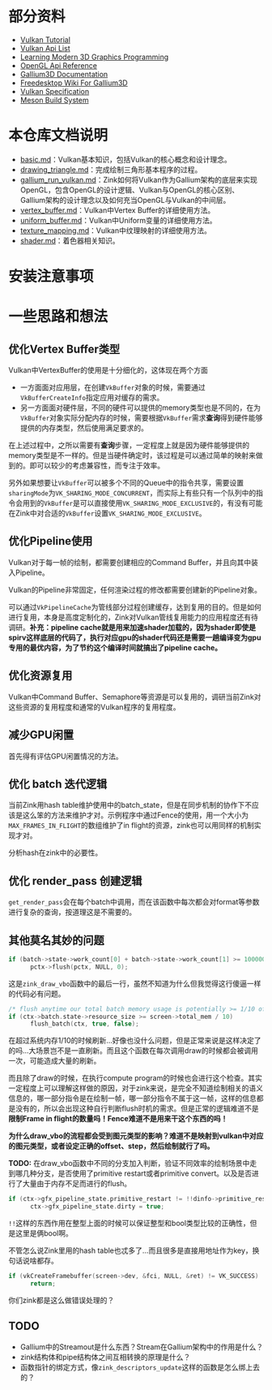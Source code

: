 # 部分资料
- [Vulkan Tutorial](https://vulkan-tutorial.com/)
- [Vulkan Api List](https://vulkan.lunarg.com/doc/view/latest/windows/apispec.html)
- [Learning Modern 3D Graphics Programming](https://paroj.github.io/gltut/)
- [OpenGL Api Reference](https://www.khronos.org/registry/OpenGL-Refpages/gl4/)
- [Gallium3D Documentation](https://dri.freedesktop.org/doxygen/gallium/index.html)
- [Freedesktop Wiki For Gallium3D](https://www.freedesktop.org/wiki/Software/gallium/)
- [Vulkan Specification](https://www.khronos.org/registry/vulkan/specs/1.2-extensions/html/vkspec.html)
- [Meson Build System](https://mesonbuild.com/)

# 本仓库文档说明
- [basic.md](basic.md)：Vulkan基本知识，包括Vulkan的核心概念和设计理念。
- [drawing_triangle.md](drawing_triangle.md)：完成绘制三角形基本程序的过程。
- [gallium_run_vulkan.md](gallium_run_vulkan.md)：Zink如何将Vulkan作为Gallium架构的底层来实现OpenGL，包含OpenGL的设计逻辑、Vulkan与OpenGL的核心区别、Gallium架构的设计理念以及如何充当OpenGL与Vulkan的中间层。
- [vertex_buffer.md](vertex_buffer.md)：Vulkan中Vertex Buffer的详细使用方法。
- [uniform_buffer.md](uniform_buffer.md)：Vulkan中Uniform变量的详细使用方法。
- [texture_mapping.md](texture_mapping.md)：Vulkan中纹理映射的详细使用方法。
- [shader.md](shader.md)：着色器相关知识。

# 安装注意事项
# 一些思路和想法
## 优化Vertex Buffer类型
Vulkan中VertexBuffer的使用是十分细化的，这体现在两个方面
- 一方面面对应用层，在创建`VkBuffer`对象的时候，需要通过`VkBufferCreateInfo`指定应用对缓存的需求。
- 另一方面面对硬件层，不同的硬件可以提供的memory类型也是不同的，在为`VkBuffer`对象实际分配内存的时候，需要根据`VkBuffer`需求**查询**得到硬件能够提供的内存类型，然后使用满足要求的。

在上述过程中，之所以需要有**查询**步骤，一定程度上就是因为硬件能够提供的memory类型是不一样的。但是当硬件确定时，该过程是可以通过简单的映射来做到的。即可以较少的考虑兼容性，而专注于效率。

另外如果想要让`VkBuffer`可以被多个不同的Queue中的指令共享，需要设置`sharingMode`为`VK_SHARING_MODE_CONCURRENT`，而实际上有些只有一个队列中的指令会用到的`VkBuffer`是可以直接使用`VK_SHARING_MODE_EXCLUSIVE`的，有没有可能在Zink中对合适的`VkBuffer`设置`VK_SHARING_MODE_EXCLUSIVE`。

## 优化Pipeline使用
Vulkan对于每一帧的绘制，都需要创建相应的Command Buffer，并且向其中装入Pipeline。

Vulkan的Pipeline非常固定，任何渲染过程的修改都需要创建新的Pipeline对象。

可以通过`VkPipelineCache`为管线部分过程创建缓存，达到复用的目的。但是如何进行复用，本身是高度定制化的，Zink对Vulkan管线复用能力的应用程度还有待调研。**补充：pipeline cache就是用来加速shader加载的，因为shader即使是spirv这样底层的代码了，执行对应gpu的shader代码还是需要一趟编译变为gpu专用的最优内容，为了节约这个编译时间就搞出了pipeline cache。**

## 优化资源复用
Vulkan中Command Buffer、Semaphore等资源是可以复用的，调研当前Zink对这些资源的复用程度和通常的Vulkan程序的复用程度。

## 减少GPU闲置
首先得有评估GPU闲置情况的方法。

## 优化 batch 迭代逻辑
当前Zink用hash table维护使用中的batch_state，但是在同步机制的协作下不应该是这么笨的方法来维护才对。示例程序中通过Fence的使用，用一个大小为`MAX_FRAMES_IN_FLIGHT`的数组维护了in flight的资源，zink也可以用同样的机制实现才对。

分析hash在zink中的必要性。

## 优化 render_pass 创建逻辑
`get_render_pass`会在每个batch中调用，而在该函数中每次都会对format等参数进行复杂的查询，按道理这是不需要的。

## 其他莫名其妙的问题
```cpp
if (batch->state->work_count[0] + batch->state->work_count[1] >= 100000)
      pctx->flush(pctx, NULL, 0);
```
这是`zink_draw_vbo`函数中的最后一行，虽然不知道为什么但我觉得这行傻逼一样的代码必有问题。

```cpp
/* flush anytime our total batch memory usage is potentially >= 1/10 of total system memory */
if (ctx->batch.state->resource_size >= screen->total_mem / 10)
      flush_batch(ctx, true, false);
```
在超过系统内存1/10的时候刷新...好像也没什么问题，但是正常来说是这样决定了的吗...大场景岂不是一直刷新。而且这个函数在每次调用draw的时候都会被调用一次，可能造成大量的刷新。

而且除了draw的时候，在执行compute program的时候也会进行这个检查。其实一定程度上可以理解这样做的原因，对于zink来说，是完全不知道绘制相关的语义信息的，哪一部分指令是在绘制一帧，哪一部分指令不属于这一帧，这样的信息都是没有的，所以会出现这种自行判断flush时机的需求。但是正常的逻辑难道不是**限制Frame in flight的数量吗！Fence难道不是用来干这个东西的吗！**

**为什么draw_vbo的流程都会受到图元类型的影响？难道不是映射到vulkan中对应的图元类型，或者设定正确的offset、step，然后绘制就行了吗。**

**TODO:** 在draw_vbo函数中不同的分支加入判断，验证不同效率的绘制场景中走到哪几种分支，是否使用了primitive restart或者primitive convert。以及是否进行了大量由于内存不足而进行的flush。

```cpp
if (ctx->gfx_pipeline_state.primitive_restart != !!dinfo->primitive_restart)
      ctx->gfx_pipeline_state.dirty = true;
```
`!!`这样的东西作用在整型上面的时候可以保证整型和bool类型比较的正确性，但是这里是俩bool啊。

不管怎么说Zink里用的hash table也忒多了...而且很多是直接用地址作为key，换句话说啥都存。

```cpp
if (vkCreateFramebuffer(screen->dev, &fci, NULL, &ret) != VK_SUCCESS)
      return;
```
你们zink都是这么做错误处理的？

## TODO
- Gallium中的Streamout是什么东西？Stream在Gallium架构中的作用是什么？
- zink结构体和pipe结构体之间互相转换的原理是什么？
- 函数指针的绑定方式，像`zink_descriptors_update`这样的函数是怎么绑上去的？